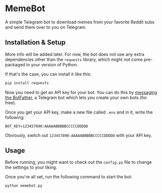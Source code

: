 # MemeBot
 
A simple Telegram bot to download memes from your favorite
Reddit subs and send them over to you on Telegram.

## Installation & Setup

More info will be added later. For now, the bot does not use
any extra dependencies other than the `requests` library, which might 
not come pre-packaged in your version of Python.

If that's the case, you can install it like this:
```cmd
pip install requests
```

Now you need to get an API key for your bot. You can do this by 
[messaging the BotFather](https://t.me/BotFather), a Telegram bot 
which lets you create your own bots (for free).

Once you get your API key, make a new file called `.env` and in it, 
write the following:
```.env
BOT_KEY=123457890:AAAAABBBBBCCCCCDDDDD
```
Obviously, switch out `123457890:AAAAABBBBBCCCCCDDDDD` with your API key.

## Usage

Before running, you might want to check out the `config.py` file to change
the settings to your liking. 

Once you're all set, run the following command to start the bot:
```cmd
python memebot.py
```